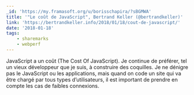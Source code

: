 ```yaml
---
_id: 'https://my.framasoft.org/u/borisschapira/?sBGMWA'
title: '"Le coût de JavaScript", Bertrand Keller (@bertrandkeller)'
link: 'https://bertrandkeller.info/2018/01/18/cout-de-javascript/'
date: '2018-01-18'
tags:
    - sharemarks
    - webperf
---
```


<div class="markdown"><p>JavaScript a un coût (The Cost Of JavaScript). Je continue de préférer, tel un vieux développeur que je suis, à construire des coquilles. Je ne dénigre pas le JavaScript ou les applications, mais quand on code un site qui va être chargé par tous types d’utilisateurs, il est important de prendre en compte les cas de faibles connexions.
</p></div>
